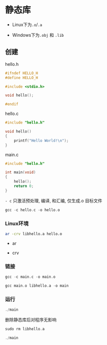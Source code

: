 <!--
 * @Description: 
 * @Version: 1.0
 * @Author: DaLao
 * @Email: dalao@xxx.com
 * @Date: 2022-08-15 23:02:04
 * @LastEditors: dalao_li
 * @LastEditTime: 2023-04-16 19:28:55
-->

# 静态库

- Linux下为`.o`/`.a`

- Windows下为`.obj` 和 `.lib`

## 创建

hello.h

```c++
#ifndef HELLO_H
#define HELLO_H

#include <stdio.h>

void hello();

#endif
```

hello.c

```c
#include "hello.h"

void hello()
{
    printf("Hello World!\n");
}
```

main.c

```c
#include "hello.h"

int main(void)
{
    hello();
    return 0;
}
```

`- c` 只激活预处理, 编译, 和汇编, 仅生成.o 目标文件

```c
gcc -c hello.c -o hello.o
```

### Linux环境

```sh
ar -crv libhello.a hello.o
```

- ar

- crv

### 链接

```c
gcc -c main.c -o main.o

gcc main.o libhello.a -o main
```

### 运行

```c
./main
```

删除静态库后对程序无影响

```c
sudo rm libhello.a

./main
```